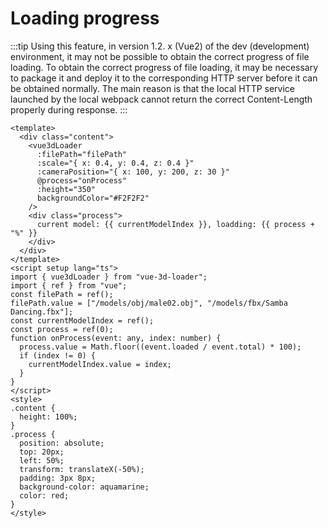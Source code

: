 # Loading progress

<ProgressBar/>

:::tip
Using this feature, in version 1.2. x (Vue2) of the dev (development) environment, it may not be possible to obtain the correct progress of file loading. To obtain the correct progress of file loading, it may be necessary to package it and deploy it to the corresponding HTTP server before it can be obtained normally. The main reason is that the local HTTP service launched by the local webpack cannot return the correct Content-Length properly during response.
:::

```vue
<template>
  <div class="content">
    <vue3dLoader
      :filePath="filePath"
      :scale="{ x: 0.4, y: 0.4, z: 0.4 }"
      :cameraPosition="{ x: 100, y: 200, z: 30 }"
      @process="onProcess"
      :height="350"
      backgroundColor="#F2F2F2"
    />
    <div class="process">
      current model: {{ currentModelIndex }}, loadding: {{ process + "%" }}
    </div>
  </div>
</template>
<script setup lang="ts">
import { vue3dLoader } from "vue-3d-loader";
import { ref } from "vue";
const filePath = ref();
filePath.value = ["/models/obj/male02.obj", "/models/fbx/Samba Dancing.fbx"];
const currentModelIndex = ref();
const process = ref(0);
function onProcess(event: any, index: number) {
  process.value = Math.floor((event.loaded / event.total) * 100);
  if (index != 0) {
    currentModelIndex.value = index;
  }
}
</script>
<style>
.content {
  height: 100%;
}
.process {
  position: absolute;
  top: 20px;
  left: 50%;
  transform: translateX(-50%);
  padding: 3px 8px;
  background-color: aquamarine;
  color: red;
}
</style>
```
